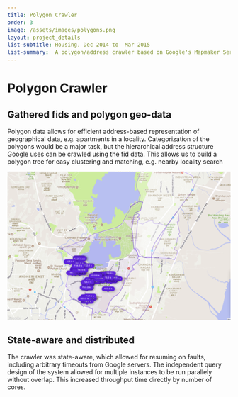 ```yaml
---
title: Polygon Crawler
order: 3
image: /assets/images/polygons.png
layout: project_details
list-subtitle: Housing, Dec 2014 to  Mar 2015
list-summary:  A polygon/address crawler based on Google's Mapmaker Service
---
```


# Polygon Crawler

## Gathered fids and polygon geo-data

Polygon data allows for efficient address-based representation of geographical data, e.g. apartments in a locality. Categorization of the polygons would be a major task, but the hierarchical address structure Google uses can be crawled using the fid data. This allows us to build a polygon tree for easy clustering and matching, e.g. nearby locality search

![nearby-locality-search](/assets/images/polygons.png)

## State-aware and distributed

The crawler was state-aware, which allowed for resuming on faults, including arbitrary timeouts from Google servers. The independent query design of the system allowed for multiple instances to be run parallely without overlap. This increased throughput time directly by number of cores.
